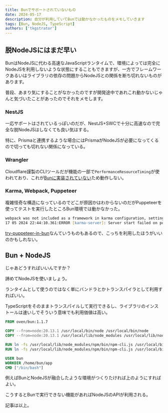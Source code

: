 ```yaml
---
title: Bunでサポートされていないもの
date: 2024-05-17
description: 自分が利用していてBunでは動かなかったものをメモしていきます
tags: [Bun, NodeJS, TypeScript]
authors: ['tkgstrator']
---
```


## 脱NodeJSにはまだ早い

BunはNodeJSに代わる高速なJavaScriptランタイムで、環境によっては完全にNodeJSを利用しないような状態にすることもできますが、一方でフレームワークあるいはライブラリの依存の問題からNodeJSとの関係を断ち切れないものがあります。

普段、あまり気にすることがなかったのですが開発途中であれこれ動かないじゃんと気づいたことがあったのでそれをメモします。

### NestJS

一応サポートはされているっぽいのだが、NestJS+SWCで十分に高速なので完全な脱NodeJSはしなくても良い気はする。

特に、Prismaと連携するような場合にはPrismaがNodeJSが必要になってくるので切っても切れない関係になっている。

### Wrangler

Cloudflare謹製のCLIツールだが機能の一部で`PerformanceResourceTiming`が使われており、これが[Bunに実装されていない](https://bun.sh/docs/runtime/nodejs-apis#performance)ため動作しない。

### Karma, Webpack, Puppeteer

複雑怪奇な構造になっているのでどこが原因かはわからないのだがPuppeteerを使ってテストを実行したところBun環境では動かなかった。

```zsh
webpack was not included as a framework in karma configuration, setting this automatically...
17 05 2024 22:44:10.361:ERROR [karma-server]: Server start failed on port 9876: Error: No provider for "proxies"! (Resolving: webServer -> proxies)
```

[try-puppeteer-in-bun](https://github.com/rgl/try-puppeteer-in-bun)なんていうものもあるので、こっちを利用したほうがいいのかもしれない。

## Bun + NodeJS

じゃあどうすればいいんですか？

諦めてNodeJSを使いましょう。

ランタイムとして使うのではなく単にバンドラとかトランスパイラとして利用すればいい。

TypeScriptをそのままトランスパイルして実行できるし、ライブラリのインストールは速いしでそういう意味でも利用価値は高い。

```dockerfile
FROM oven/bun:1.1.7

COPY --from=node:20.13.1 /usr/local/bin/node /usr/local/bin/node
COPY --from=node:20.13.1 /usr/local/lib/node_modules /usr/local/lib/node_modules

RUN ln -fs /usr/local/lib/node_modules/npm/bin/npm-cli.js /usr/local/bin/npm
RUN ln -fs /usr/local/lib/node_modules/npm/bin/npm-cli.js /usr/local/bin/npx

USER bun
WORKDIR /home/bun/app
CMD ["/bin/bash"]
```

例えばBunとNodeJSが融合したような環境がつくりたければ上のようにすればよい。

こうするとBunで実行できない機能があればNodeJSのAPIが利用される。

記事は以上。
